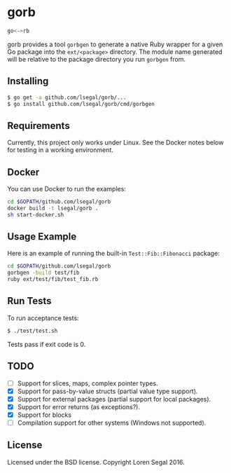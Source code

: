 # gorb

```sh
go<->rb
```

gorb provides a tool `gorbgen` to generate a native Ruby wrapper for a given Go
package into the `ext/<package>` directory. The module name generated will be
relative to the package directory you run `gorbgen` from.

## Installing

```sh
$ go get -a github.com/lsegal/gorb/...
$ go install github.com/lsegal/gorb/cmd/gorbgen
```

## Requirements

Currently, this project only works under Linux. See the
Docker notes below for testing in a working environment.

## Docker

You can use Docker to run the examples:

```sh
cd $GOPATH/github.com/lsegal/gorb
docker build -t lsegal/gorb .
sh start-docker.sh
```

## Usage Example

Here is an example of running the built-in `Test::Fib::Fibonacci` package:

```sh
cd $GOPATH/github.com/lsegal/gorb
gorbgen -build test/fib
ruby ext/test/fib/test_fib.rb
```

## Run Tests

To run acceptance tests:

```sh
$ ./test/test.sh
```

Tests pass if exit code is 0.

## TODO

- [ ] Support for slices, maps, complex pointer types.
- [x] Support for pass-by-value structs (partial value type support).
- [x] Support for external packages (partial support for local packages).
- [x] Support for error returns (as exceptions?).
- [x] Support for blocks
- [ ] Compilation support for other systems (Windows not supported).

## License

Licensed under the BSD license. Copyright Loren Segal 2016.
